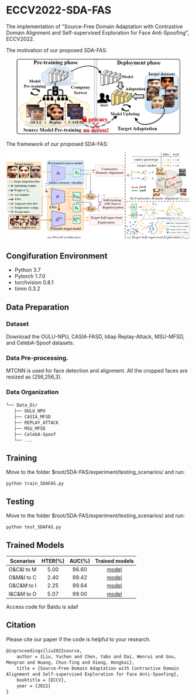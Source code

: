 # ECCV2022-SDA-FAS
The implementation of "Source-Free Domain Adaptation with Contrastive Domain Alignment and Self-supervised Exploration for Face Anti-Spoofing", ECCV2022.

The motivation of our proposed SDA-FAS:
<div align=center>
<img src="https://github.com/YuchenLiu98/ECCV2022-SDA-FAS/blob/main/imgs/motivation.PNG" width="450px">
</div>

The framework of our proposed SDA-FAS:
<div align=center>
<img src="https://github.com/YuchenLiu98/ECCV2022-SDA-FAS/blob/main/imgs/framework.PNG" width="750px">
</div>

## Congifuration Environment
- Python 3.7
- Pytorch 1.7.0 
- torchvision 0.8.1
- timm 0.3.2

## Data Preparation
### Dataset
Download the OULU-NPU, CASIA-FASD, Idiap Replay-Attack, MSU-MFSD, and CelebA-Spoof datasets.
### Data Pre-processing.
MTCNN is used for face detection and alignment. All the cropped faces are resized as (256,256,3).
### Data Organization
```
└── Data_Dir
   ├── OULU_NPU
   ├── CASIA_MFSD
   ├── REPLAY_ATTACK
   ├── MSU_MFSD
   ├── CelebA-Spoof
   └── ...
```
## Training
Move to the folder $root/SDA-FAS/experiment/testing_scenarios/ and run:
```
python train_SDAFAS.py
```
## Testing
Move to the folder $root/SDA-FAS/experiment/testing_scenarios/ and run:
```
python test_SDAFAS.py
```
## Trained Models
| Scenarios | HTER(%) | AUC(%) | Trained models |
|:---:|:---:|:---:|:---:|
| O&C&I to M | 5.00 | 96.60 | [model](https://pan.baidu.com/s/1kfsGf7CfGrP_hkfRsLS_OQ) |
| O&M&I to C | 2.40 | 99.42 | [model](https://pan.baidu.com/s/1QsDO_DJQS9f0S2BbUKV0RQ) |
| O&C&M to I | 2.25 | 99.64 | [model](https://pan.baidu.com/s/1f5PT68Gh6lpD-reqWNbTBw) |
| I&C&M to O | 5.07 | 99.00 | [model](https://pan.baidu.com/s/1frxe_GZr1XMCDs2XnDtcPg) |
Access code for Baidu is sdaf
## Citation
Please cite our paper if the code is helpful to your research.
```
@inproceedings{liu2022source,
    author = {Liu, Yuchen and Chen, Yabo and Dai, Wenrui and Gou, Mengran and Huang, Chun-Ting and Xiong, Hongkai},
    title = {Source-Free Domain Adaptation with Contrastive Domain Alignment and Self-supervised Exploration for Face Anti-Spoofing},
    booktitle = {ECCV},
    year = {2022}
}

